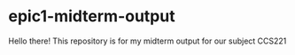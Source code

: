 # epic1-midterm-output
Hello there! This repository is for my midterm output for our subject CCS221 
